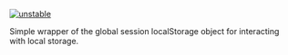 [![unstable](http://badges.github.io/stability-badges/dist/unstable.svg)](http://github.com/badges/stability-badges)

Simple wrapper of the global session localStorage object for interacting with local storage.